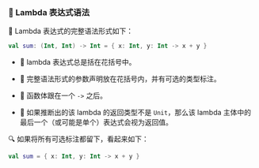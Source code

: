  
### 🌟 Lambda 表达式语法

🚀 Lambda 表达式的完整语法形式如下：

```kotlin
val sum: (Int, Int) -> Int = { x: Int, y: Int -> x + y }
```

* 🌈 lambda 表达式总是括在花括号中。

* 🎨 完整语法形式的参数声明放在花括号内，并有可选的类型标注。

* 🚀 函数体跟在一个 `->` 之后。

* 🌟 如果推断出的该 lambda 的返回类型不是 `Unit`，那么该 lambda 主体中的最后一个（或可能是单个）表达式会视为返回值。

🔍 如果将所有可选标注都留下，看起来如下：

```kotlin
val sum = { x: Int, y: Int -> x + y }
```